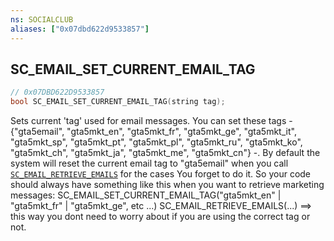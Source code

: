 ```yaml
---
ns: SOCIALCLUB
aliases: ["0x07dbd622d9533857"]
---
```

## SC_EMAIL_SET_CURRENT_EMAIL_TAG

```c
// 0x07DBD622D9533857
bool SC_EMAIL_SET_CURRENT_EMAIL_TAG(string tag);
```

Sets current 'tag' used for email messages. You can set these tags - {"gta5email", "gta5mkt_en", "gta5mkt_fr", "gta5mkt_ge", "gta5mkt_it", "gta5mkt_sp", "gta5mkt_pt", "gta5mkt_pl", "gta5mkt_ru", "gta5mkt_ko", "gta5mkt_ch", "gta5mkt_ja", "gta5mkt_me", "gta5mkt_cn"} -. By default the system will reset the current email tag to "gta5email" when you call [`SC_EMAIL_RETRIEVE_EMAILS`](#_0x040ADDCBAFA1018A) for the cases You forget to do it. So your code should always have something like this when you want to retrieve marketing messages: SC_EMAIL_SET_CURRENT_EMAIL_TAG("gta5mkt_en" | "gta5mkt_fr" | "gta5mkt_ge", etc ...) SC_EMAIL_RETRIEVE_EMAILS(...) ==> this way you dont need to worry about if you are using the correct tag or not.

